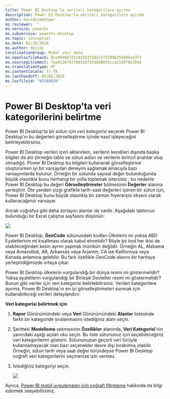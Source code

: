 ```yaml
---
title: Power BI Desktop'ta verileri kategorilere ayırma
description: Power BI Desktop'ta verileri kategorilere ayırma
author: davidiseminger
ms.reviewer: ''
ms.service: powerbi
ms.subservice: powerbi-desktop
ms.topic: conceptual
ms.date: 01/15/2020
ms.author: davidi
LocalizationGroup: Model your data
ms.openlocfilehash: 4ce9946672514d3d3f181c573789b256888a4372
ms.sourcegitcommit: 7aa0136f93f88516f97ddd8031ccac5d07863b92
ms.translationtype: HT
ms.contentlocale: tr-TR
ms.lasthandoff: 05/05/2020
ms.locfileid: "82584826"
---
```

# <a name="specify-data-categories-in-power-bi-desktop"></a>Power BI Desktop’ta veri kategorilerini belirtme
Power BI Desktop'ta bir sütun için *veri kategorisi* seçerek Power BI Desktop'ın bu değerleri görselleştirme içinde nasıl işleyeceğini belirleyebilirsiniz.

Power BI Desktop verileri içeri aktarırken, verilerin kendileri dışında başka bilgiler de alır (örneğin tablo ve sütun adları ve verilerin birincil anahtar olup olmadığı). Power BI Desktop bu bilgileri kullanarak görselleştirme oluştururken iyi bir varsayılan deneyim sağlamak amacıyla bazı varsayımlarda bulunur.
Örneğin bir sütunda sayısal değer bulunduğunda büyük olasılıkla bunu herhangi bir yolla toplamak istersiniz ; bu nedenle Power BI Desktop bu değeri **Görselleştirmeler** bölmesinin **Değerler** alanına yerleştirir. Öte yandan çizgi grafikte tarih-saat değerleri içeren bir sütun için, Power BI Desktop bunu büyük olasılıkla bir zaman hiyerarşisi ekseni olarak kullanacağınızı varsayar.

Ancak coğrafya gibi daha zorlayıcı alanlar da vardır. Aşağıdaki tablonun bulunduğu bir Excel çalışma sayfasını düşünün:

![](media/desktop-data-categorization/datacategorizationtable.png)

Power BI Desktop, **GeoCode** sütunundaki kodları Ülkelerin mi yoksa ABD Eyaletlerinin mi kısaltması olarak kabul etmelidir?  Böyle bir kod her ikisi de olabileceğinden kesin ayrım yapmak mümkün değildir. Örneğin AL, Alabama veya Arnavutluk; AR, Arkansas veya Arjantin; CA ise Kaliforniya veya Kanada anlamına gelebilir. Bu fark özellikle GeoCode alanını bir haritaya yerleştirdiğimizde ortaya çıkar. 

Power BI Desktop ülkelerin vurgulandığı bir dünya resmi mi göstermelidir? Yoksa eyaletlerin vurgulandığı bir Birleşik Devletler resmi mi göstermelidir?  Bunun gibi veriler için veri kategorisi belirtebilirsiniz. Verileri kategorilere ayırma, Power BI Desktop'ın en iyi görselleştirmeleri sunmak için kullanabileceği verileri detaylandırır.  

**Veri kategorisi belirtmek için**

1. **Rapor** Görünümündeki veya **Veri** Görünümündeki **Alanlar** listesinde farklı bir kategoride sıralanmasını istediğiniz alanı seçin.
2. Şeritteki **Modelleme** sekmesinin **Özellikler** alanında, **Veri Kategorisi**'nin yanındaki aşağı açılan oku seçin.  Bu liste sütununuz için seçebileceğiniz veri kategorilerini gösterir. Sütununuzun geçerli veri türüyle kullanılamayacak olan bazı seçenekler devre dışı bırakılmış olabilir.  Örneğin, sütun tarih veya saat değer türündeyse Power BI Desktop coğrafi veri kategorilerini seçmenize izin vermez. 
3. İstediğiniz kategoriyi seçin.

   ![](media/desktop-data-categorization/desktop-data-categorization.png)

Ayrıca, [Power BI mobil uygulamaları için coğrafi filtreleme](desktop-mobile-geofiltering.md) hakkında da bilgi edinmek isteyebilirsiniz.

